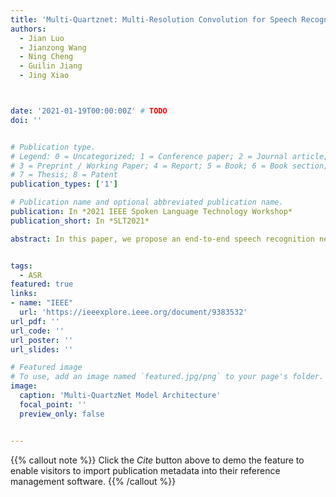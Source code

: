 ```yaml
---
title: 'Multi-Quartznet: Multi-Resolution Convolution for Speech Recognition with Multi-Layer Feature Fusion'
authors:
  - Jian Luo
  - Jianzong Wang
  - Ning Cheng
  - Guilin Jiang
  - Jing Xiao



date: '2021-01-19T00:00:00Z' # TODO
doi: ''


# Publication type.
# Legend: 0 = Uncategorized; 1 = Conference paper; 2 = Journal article;
# 3 = Preprint / Working Paper; 4 = Report; 5 = Book; 6 = Book section;
# 7 = Thesis; 8 = Patent
publication_types: ['1']

# Publication name and optional abbreviated publication name.
publication: In *2021 IEEE Spoken Language Technology Workshop*
publication_short: In *SLT2021*

abstract: In this paper, we propose an end-to-end speech recognition network based on Nvidia's previous QuartzNet [1] model. We try to promote the model performance, and design three components{:} (1) Multi-Resolution Convolution Module, re-places the original 1D time-channel separable convolution with multi-stream convolutions. Each stream has a unique dilated stride on convolutional operations. (2) Channel-Wise Attention Module, calculates the attention weight of each convolutional stream by spatial channel-wise pooling. (3) Multi-Layer Feature Fusion Module, reweights each convolutional block by global multi-layer feature maps. Our experiments demonstrate that Multi-QuartzNet model achieves CER 6.77% on AISHELL-1 data set, which outperforms original QuartzNet and is close to state-of-art result.


tags:
  - ASR
featured: true
links:
- name: "IEEE"
  url: 'https://ieeexplore.ieee.org/document/9383532'
url_pdf: ''
url_code: ''
url_poster: ''
url_slides: ''

# Featured image
# To use, add an image named `featured.jpg/png` to your page's folder.
image:
  caption: 'Multi-QuartzNet Model Architecture'
  focal_point: ''
  preview_only: false


---
```


{{% callout note %}}
Click the _Cite_ button above to demo the feature to enable visitors to import publication metadata into their reference management software.
{{% /callout %}}

